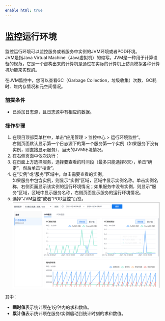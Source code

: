 ```yaml
---
enable html: true
---
```

# 监控运行环境

监控运行环境可以监控服务或者服务中实例的JVM环境或者POD环境。        
JVM是指Java Virtual Machine（Java虚拟机）的缩写。JVM是一种用于计算设备的规范，它是一个虚构出来的计算机是通过在实际的计算机上仿真模拟各种计算机功能来实现的。         

在JVM监控中，您可以查看GC（Garbage Collection，垃圾收集）次数、GC耗时、堆内存情况和元空间情况。

### 前提条件
* 已添加日志源，且日志源中有相应的数据。

### 操作步骤
1. 在项目顶部菜单栏中，单击“应用管理 > 监控中心 > 运行环境监控”。          
  右侧页面默认显示第一个日志源下的第一个服务第一个实例（如果服务下没有实例，则直接显示服务）、当天的JVM环境情况。       
2. 在右侧页面中依次执行：
  1. 在页面上方选择服务，选择要查看的时间段（最多只能选择8天），单击“确定”，然后单击“搜索”。
  2. 在“实例”或“服务”区域中，单击需要查看的实例。          
      如果服务中包含实例，则显示“实例”区域，区域中显示实例名称。单击实例名称，右侧页面显示该实例的运行环境情况；如果服务中没有实例，则显示“服务”区域，区域中显示服务名称，右侧页面显示服务的运行环境情况。
  3. 选择“JVM监控”或者“POD监控”页签。
  ![](fig/应用管理-运行环境监控.png)          
 
   其中：
  * **瞬时值**表示统计项在1分钟内的求和数值。            
  * **累计值**表示统计项在服务/实例启动到统计时刻的求和数值。


  

